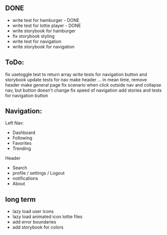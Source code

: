 ## DONE
* write test for hamburger - DONE
* write test for lottie player - DONE
* write storybook for hamburger
* fix storybook styling
* write test for navigation
* write storybook for navigation

## ToDo:
fix usetoggle test to return array
write tests for navigation button and storybook
update tests for nav
make header ... in mean time, remove header
make general page
fix scenario when click outside nav and collapse nav, but button doesn't change
fix speed of navigation
add stories and tests for navigation button


## Navigation:

Left Nav:
* Dashboard
* Following
* Favorites
* Trending

Header
* Search
* profile / settings / Logout
* notifications
* About

## long term
- lazy load user icons
- lazy load animated icon lottie files
- add error boundaries
- add storybook for colors
